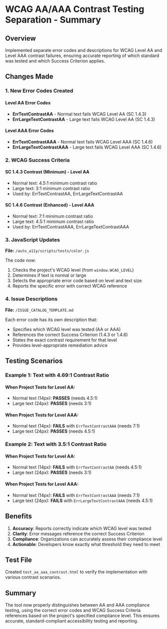 # WCAG AA/AAA Contrast Testing Separation - Summary

## Overview
Implemented separate error codes and descriptions for WCAG Level AA and Level AAA contrast failures, ensuring accurate reporting of which standard was tested and which Success Criterion applies.

## Changes Made

### 1. New Error Codes Created

#### Level AA Error Codes
- **ErrTextContrastAA** - Normal text fails WCAG Level AA (SC 1.4.3)
- **ErrLargeTextContrastAA** - Large text fails WCAG Level AA (SC 1.4.3)

#### Level AAA Error Codes  
- **ErrTextContrastAAA** - Normal text fails WCAG Level AAA (SC 1.4.6)
- **ErrLargeTextContrastAAA** - Large text fails WCAG Level AAA (SC 1.4.6)

### 2. WCAG Success Criteria

#### SC 1.4.3 Contrast (Minimum) - Level AA
- Normal text: 4.5:1 minimum contrast ratio
- Large text: 3:1 minimum contrast ratio
- Used by: ErrTextContrastAA, ErrLargeTextContrastAA

#### SC 1.4.6 Contrast (Enhanced) - Level AAA
- Normal text: 7:1 minimum contrast ratio
- Large text: 4.5:1 minimum contrast ratio
- Used by: ErrTextContrastAAA, ErrLargeTextContrastAAA

### 3. JavaScript Updates
**File:** `/auto_a11y/scripts/tests/color.js`

The code now:
1. Checks the project's WCAG level (from `window.WCAG_LEVEL`)
2. Determines if text is normal or large
3. Selects the appropriate error code based on level and text size
4. Reports the specific error with correct WCAG reference

### 4. Issue Descriptions
**File:** `/ISSUE_CATALOG_TEMPLATE.md`

Each error code has its own description that:
- Specifies which WCAG level was tested (AA or AAA)
- References the correct Success Criterion (1.4.3 or 1.4.6)
- States the exact contrast requirement for that level
- Provides level-appropriate remediation advice

## Testing Scenarios

### Example 1: Text with 4.69:1 Contrast Ratio

#### When Project Tests for Level AA:
- Normal text (14px): **PASSES** (needs 4.5:1)
- Large text (24px): **PASSES** (needs 3:1)

#### When Project Tests for Level AAA:
- Normal text (14px): **FAILS** with `ErrTextContrastAAA` (needs 7:1)
- Large text (24px): **PASSES** (needs 4.5:1)

### Example 2: Text with 3.5:1 Contrast Ratio

#### When Project Tests for Level AA:
- Normal text (14px): **FAILS** with `ErrTextContrastAA` (needs 4.5:1)
- Large text (24px): **PASSES** (needs 3:1)

#### When Project Tests for Level AAA:
- Normal text (14px): **FAILS** with `ErrTextContrastAAA` (needs 7:1)
- Large text (24px): **FAILS** with `ErrLargeTextContrastAAA` (needs 4.5:1)

## Benefits

1. **Accuracy**: Reports correctly indicate which WCAG level was tested
2. **Clarity**: Error messages reference the correct Success Criterion
3. **Compliance**: Organizations can accurately assess their compliance level
4. **Actionable**: Developers know exactly what threshold they need to meet

## Test File
Created `test_aa_aaa_contrast.html` to verify the implementation with various contrast scenarios.

## Summary
The tool now properly distinguishes between AA and AAA compliance testing, using the correct error codes and WCAG Success Criteria references based on the project's specified compliance level. This ensures accurate, standard-compliant accessibility testing and reporting.
